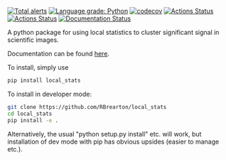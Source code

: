 [![Total alerts](https://img.shields.io/lgtm/alerts/g/RBrearton/local_stats.svg?logo=lgtm&logoWidth=18)](https://lgtm.com/projects/g/RBrearton/local_stats/alerts/)
[![Language grade: Python](https://img.shields.io/lgtm/grade/python/g/RBrearton/local_stats.svg?logo=lgtm&logoWidth=18)](https://lgtm.com/projects/g/RBrearton/local_stats/context:python)
[![codecov](https://codecov.io/gh/RBrearton/local_stats/branch/master/graph/badge.svg?token=FGIV0MVHS8)](https://codecov.io/gh/RBrearton/local_stats)
[![Actions Status](https://github.com/RBrearton/local_stats/workflows/pytest/badge.svg)](https://github.com/pytest/local_stats/actions)
[![Actions Status](https://github.com/RBrearton/local_stats/workflows/Pylint/badge.svg)](https://github.com/pytest/local_stats/actions)
[![Documentation Status](https://readthedocs.org/projects/local-stats/badge/?version=latest)](https://local-stats.readthedocs.io/en/latest/?badge=latest)

A python package for using local statistics to cluster significant signal in
scientific images.

Documentation can be found [here](https://local-stats.readthedocs.io/en/latest/?badge=latest).

To install, simply use

```bash
pip install local_stats
```

To install in developer mode:

```bash
git clone https://github.com/RBrearton/local_stats
cd local_stats
pip install -e .
```

Alternatively, the usual "python setup.py install" etc. will work, but
installation of dev mode with pip has obvious upsides (easier to manage etc.).
